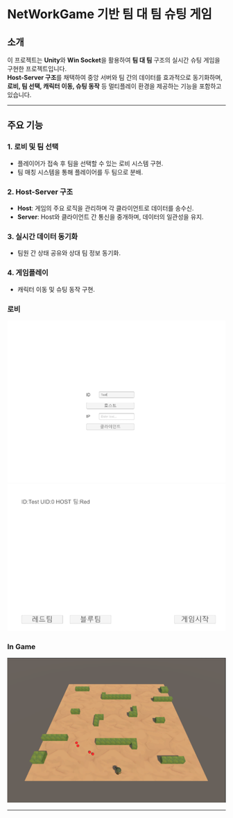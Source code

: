 # NetWorkGame 기반 팀 대 팀 슈팅 게임

## 소개
이 프로젝트는 **Unity**와 **Win Socket**을 활용하여 **팀 대 팀** 구조의 실시간 슈팅 게임을 구현한 프로젝트입니다.  
**Host-Server 구조**를 채택하여 중앙 서버와 팀 간의 데이터를 효과적으로 동기화하며,  
**로비, 팀 선택, 캐릭터 이동, 슈팅 동작** 등 멀티플레이 환경을 제공하는 기능을 포함하고 있습니다.

---

## 주요 기능
### **1. 로비 및 팀 선택**
- 플레이어가 접속 후 팀을 선택할 수 있는 로비 시스템 구현.
- 팀 매칭 시스템을 통해 플레이어를 두 팀으로 분배.

### **2. Host-Server 구조**
- **Host**: 게임의 주요 로직을 관리하며 각 클라이언트로 데이터를 송수신.
- **Server**: Host와 클라이언트 간 통신을 중개하며, 데이터의 일관성을 유지.

### **3. 실시간 데이터 동기화**
- 팀원 간 상태 공유와 상대 팀 정보 동기화.

### **4. 게임플레이**
- 캐릭터 이동 및 슈팅 동작 구현.

### 로비
![로비](./img/init.png)
![로비](./img/Team.png)

### In Game 
![InGame](./img/inGame.png)



---




